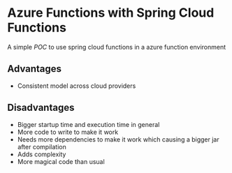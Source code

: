 # Azure Functions with Spring Cloud Functions

A simple *POC* to use spring cloud functions in a azure function environment

## Advantages
* Consistent model across cloud providers

## Disadvantages
* Bigger startup time and execution time in general
* More code to write to make it work
* Needs more dependencies to make it work which causing a bigger jar after compilation
* Adds complexity
* More magical code than usual
